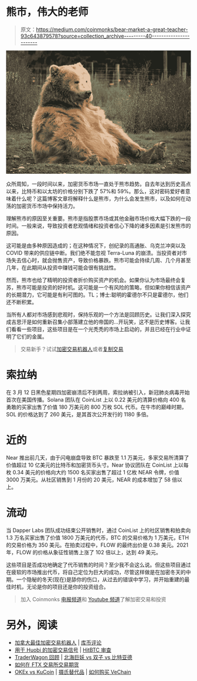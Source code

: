 # 熊市，伟大的老师

> 原文：<https://medium.com/coinmonks/bear-market-a-great-teacher-93c643879578?source=collection_archive---------40----------------------->

![](img/f6576129d5e7442b2d91cadc4df15a40.png)

众所周知，一段时间以来，加密货币市场一直处于熊市趋势。自去年达到历史高点以来，比特币和以太坊的价格分别下跌了 57%和 59%。那么，这对密码爱好者意味着什么呢？这篇博客文章将解释什么是熊市，为什么会发生熊市，以及如何在动荡的加密货币市场中保持活力。

理解熊市的原因至关重要。熊市是指股票市场或其他金融市场价格大幅下跌的一段时间。一般来说，导致投资者悲观情绪和投资者信心下降的诸多因素是引发熊市的原因。

这可能是由多种原因造成的；在这种情况下，创纪录的高通胀、乌克兰冲突以及 COVID 带来的供应链中断。我们绝不能忽视 Terra-Luna 的崩溃。当投资者对市场失去信心时，就会抛售资产，导致价格暴跌。熊市可能会持续几周、几个月甚至几年，在此期间从投资中赚钱可能会很有挑战性。

然而，熊市也给了精明的投资者折价购买资产的机会。如果你认为市场最终会复苏，熊市可能是投资的好时机。这可能是一个有风险的策略，但如果你相信该资产的长期潜力，它可能是有利可图的。TL；博士:聪明的霍德尔不只是霍德尔，他们还不断积累。

当所有人都对市场感到悲观时，保持乐观的一个方法是回顾历史。让我们深入探究成吉思汗是如何重新召集小部落建立他的帝国的…开玩笑，这不是历史博客。让我们看看一些项目，这些项目是在一个光秃秃的市场上启动的，并且已经在行业中证明了它们的金属。

> 交易新手？试试[加密交易机器人](/coinmonks/crypto-trading-bot-c2ffce8acb2a)或者[复制交易](/coinmonks/top-10-crypto-copy-trading-platforms-for-beginners-d0c37c7d698c)

# 索拉纳

在 3 月 12 日黑色星期四加密崩溃后不到两周，索拉纳被引入，新冠肺炎病毒开始首次在美国传播。Solana 团队在 CoinList 上以 0.22 美元的清算价格向 400 名勇敢的买家出售了价值 180 万美元的 800 万枚 SOL 代币。在牛市的巅峰时期，SOL 的价格达到了 260 美元，是其首次公开发行的 1180 多倍。

# 近的

Near 推出前几天，由于闪电崩盘导致 BTC 暴跌至 1.1 万美元，多家交易所清算了价值超过 10 亿美元的比特币和加密货币头寸。Near 协议团队在 CoinList 上以每枚 0.34 美元的价格向大约 1500 名买家出售了超过 1 亿枚 NEAR 令牌，价值 3000 万美元。从社区销售到 1 月份的 20 美元，NEAR 的成本增加了 58 倍以上。

# 流动

当 Dapper Labs 团队成功结束公开销售时，通过 CoinList 上的社区销售和拍卖向 1.3 万名买家出售了价值 1800 万美元的代币，BTC 的交易价格为 1 万美元，ETH 的交易价格为 350 美元。在拍卖过程中，FLOW 的最终出价是 0.38 美元。2021 年，FLOW 的价格从象征性销售上涨了 102 倍以上，达到 49 美元。

这些项目是否成功地确定了代币销售的时间？至少我不会这么说。但这些项目通过在疲软的市场推出代币，将自己定位为巨大的成功，尽管这样做是在加密冬天的中期。一个隐秘的冬天(现在)是舔你的伤口，从过去的错误中学习，并开始重建的最佳时机，无论是你的项目还是你的投资组合。

> 加入 Coinmonks [电报频道](https://t.me/coincodecap)和 [Youtube 频道](https://www.youtube.com/c/coinmonks/videos)了解加密交易和投资

# 另外，阅读

*   [加拿大最佳加密交易机器人](https://coincodecap.com/5-best-crypto-trading-bots-in-canada) | [库币评论](https://coincodecap.com/kucoin-review)
*   [用于 Huobi 的加密交易信号](https://coincodecap.com/huobi-crypto-trading-signals) | [HitBTC 审查](/coinmonks/hitbtc-review-c5143c5d53c2)
*   [TraderWagon 回顾](https://coincodecap.com/traderwagon-review) | [北海巨妖 vs 双子 vs 比特亚德](https://coincodecap.com/kraken-vs-gemini-vs-bityard)
*   [如何在 FTX 交易所交易期货](https://coincodecap.com/ftx-futures-trading)
*   [OKEx vs KuCoin](https://coincodecap.com/okex-kucoin) | [摄氏替代品](https://coincodecap.com/celsius-alternatives) | [如何购买 VeChain](https://coincodecap.com/buy-vechain)